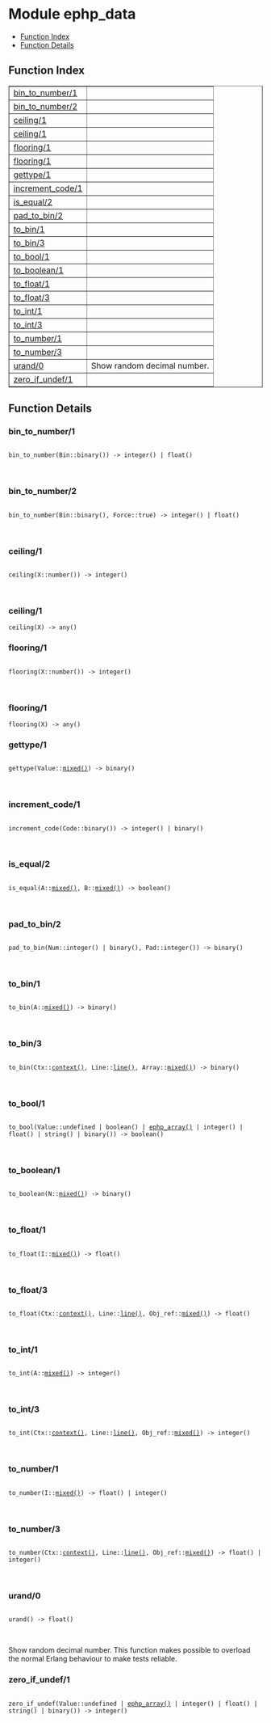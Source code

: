 

# Module ephp_data #
* [Function Index](#index)
* [Function Details](#functions)

<a name="index"></a>

## Function Index ##


<table width="100%" border="1" cellspacing="0" cellpadding="2" summary="function index"><tr><td valign="top"><a href="#bin_to_number-1">bin_to_number/1</a></td><td></td></tr><tr><td valign="top"><a href="#bin_to_number-2">bin_to_number/2</a></td><td></td></tr><tr><td valign="top"><a href="#ceiling-1">ceiling/1</a></td><td></td></tr><tr><td valign="top"><a href="#ceiling-1">ceiling/1</a></td><td></td></tr><tr><td valign="top"><a href="#flooring-1">flooring/1</a></td><td></td></tr><tr><td valign="top"><a href="#flooring-1">flooring/1</a></td><td></td></tr><tr><td valign="top"><a href="#gettype-1">gettype/1</a></td><td></td></tr><tr><td valign="top"><a href="#increment_code-1">increment_code/1</a></td><td></td></tr><tr><td valign="top"><a href="#is_equal-2">is_equal/2</a></td><td></td></tr><tr><td valign="top"><a href="#pad_to_bin-2">pad_to_bin/2</a></td><td></td></tr><tr><td valign="top"><a href="#to_bin-1">to_bin/1</a></td><td></td></tr><tr><td valign="top"><a href="#to_bin-3">to_bin/3</a></td><td></td></tr><tr><td valign="top"><a href="#to_bool-1">to_bool/1</a></td><td></td></tr><tr><td valign="top"><a href="#to_boolean-1">to_boolean/1</a></td><td></td></tr><tr><td valign="top"><a href="#to_float-1">to_float/1</a></td><td></td></tr><tr><td valign="top"><a href="#to_float-3">to_float/3</a></td><td></td></tr><tr><td valign="top"><a href="#to_int-1">to_int/1</a></td><td></td></tr><tr><td valign="top"><a href="#to_int-3">to_int/3</a></td><td></td></tr><tr><td valign="top"><a href="#to_number-1">to_number/1</a></td><td></td></tr><tr><td valign="top"><a href="#to_number-3">to_number/3</a></td><td></td></tr><tr><td valign="top"><a href="#urand-0">urand/0</a></td><td>Show random decimal number.</td></tr><tr><td valign="top"><a href="#zero_if_undef-1">zero_if_undef/1</a></td><td></td></tr></table>


<a name="functions"></a>

## Function Details ##

<a name="bin_to_number-1"></a>

### bin_to_number/1 ###

<pre><code>
bin_to_number(Bin::binary()) -&gt; integer() | float()
</code></pre>
<br />

<a name="bin_to_number-2"></a>

### bin_to_number/2 ###

<pre><code>
bin_to_number(Bin::binary(), Force::true) -&gt; integer() | float()
</code></pre>
<br />

<a name="ceiling-1"></a>

### ceiling/1 ###

<pre><code>
ceiling(X::number()) -&gt; integer()
</code></pre>
<br />

<a name="ceiling-1"></a>

### ceiling/1 ###

`ceiling(X) -> any()`

<a name="flooring-1"></a>

### flooring/1 ###

<pre><code>
flooring(X::number()) -&gt; integer()
</code></pre>
<br />

<a name="flooring-1"></a>

### flooring/1 ###

`flooring(X) -> any()`

<a name="gettype-1"></a>

### gettype/1 ###

<pre><code>
gettype(Value::<a href="#type-mixed">mixed()</a>) -&gt; binary()
</code></pre>
<br />

<a name="increment_code-1"></a>

### increment_code/1 ###

<pre><code>
increment_code(Code::binary()) -&gt; integer() | binary()
</code></pre>
<br />

<a name="is_equal-2"></a>

### is_equal/2 ###

<pre><code>
is_equal(A::<a href="#type-mixed">mixed()</a>, B::<a href="#type-mixed">mixed()</a>) -&gt; boolean()
</code></pre>
<br />

<a name="pad_to_bin-2"></a>

### pad_to_bin/2 ###

<pre><code>
pad_to_bin(Num::integer() | binary(), Pad::integer()) -&gt; binary()
</code></pre>
<br />

<a name="to_bin-1"></a>

### to_bin/1 ###

<pre><code>
to_bin(A::<a href="#type-mixed">mixed()</a>) -&gt; binary()
</code></pre>
<br />

<a name="to_bin-3"></a>

### to_bin/3 ###

<pre><code>
to_bin(Ctx::<a href="#type-context">context()</a>, Line::<a href="#type-line">line()</a>, Array::<a href="#type-mixed">mixed()</a>) -&gt; binary()
</code></pre>
<br />

<a name="to_bool-1"></a>

### to_bool/1 ###

<pre><code>
to_bool(Value::undefined | boolean() | <a href="#type-ephp_array">ephp_array()</a> | integer() | float() | string() | binary()) -&gt; boolean()
</code></pre>
<br />

<a name="to_boolean-1"></a>

### to_boolean/1 ###

<pre><code>
to_boolean(N::<a href="#type-mixed">mixed()</a>) -&gt; binary()
</code></pre>
<br />

<a name="to_float-1"></a>

### to_float/1 ###

<pre><code>
to_float(I::<a href="#type-mixed">mixed()</a>) -&gt; float()
</code></pre>
<br />

<a name="to_float-3"></a>

### to_float/3 ###

<pre><code>
to_float(Ctx::<a href="#type-context">context()</a>, Line::<a href="#type-line">line()</a>, Obj_ref::<a href="#type-mixed">mixed()</a>) -&gt; float()
</code></pre>
<br />

<a name="to_int-1"></a>

### to_int/1 ###

<pre><code>
to_int(A::<a href="#type-mixed">mixed()</a>) -&gt; integer()
</code></pre>
<br />

<a name="to_int-3"></a>

### to_int/3 ###

<pre><code>
to_int(Ctx::<a href="#type-context">context()</a>, Line::<a href="#type-line">line()</a>, Obj_ref::<a href="#type-mixed">mixed()</a>) -&gt; integer()
</code></pre>
<br />

<a name="to_number-1"></a>

### to_number/1 ###

<pre><code>
to_number(I::<a href="#type-mixed">mixed()</a>) -&gt; float() | integer()
</code></pre>
<br />

<a name="to_number-3"></a>

### to_number/3 ###

<pre><code>
to_number(Ctx::<a href="#type-context">context()</a>, Line::<a href="#type-line">line()</a>, Obj_ref::<a href="#type-mixed">mixed()</a>) -&gt; float() | integer()
</code></pre>
<br />

<a name="urand-0"></a>

### urand/0 ###

<pre><code>
urand() -&gt; float()
</code></pre>
<br />

Show random decimal number. This function makes possible to overload the
normal Erlang behaviour to make tests reliable.

<a name="zero_if_undef-1"></a>

### zero_if_undef/1 ###

<pre><code>
zero_if_undef(Value::undefined | <a href="#type-ephp_array">ephp_array()</a> | integer() | float() | string() | binary()) -&gt; integer()
</code></pre>
<br />

